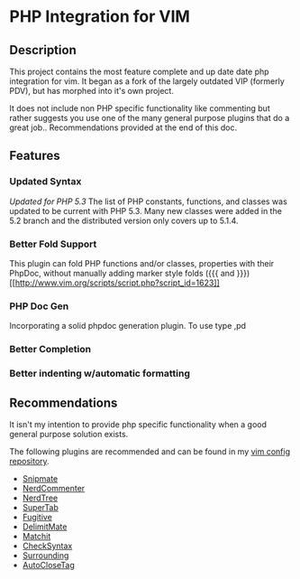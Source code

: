 # PHP Integration for VIM

## Description 

This project contains the most feature complete and up date date php integration for vim. 
It began as a fork of the largely outdated VIP (formerly PDV), but has morphed into it's own project. 

It does not include non PHP specific functionality like commenting but rather suggests you use one of the many general purpose plugins that do a great job.. Recommendations provided at the end of this doc.

## Features

### Updated Syntax
_Updated for PHP 5.3_
The list of PHP constants, functions, and classes was updated to be current with PHP 5.3.
Many new classes were added in the 5.2 branch and the distributed version only covers up
to 5.1.4. 

### Better Fold Support
This plugin can fold PHP functions and/or classes, properties with their PhpDoc, 
without manually adding marker style folds ({{{ and }}})
[[http://www.vim.org/scripts/script.php?script_id=1623]]

### PHP Doc Gen
Incorporating a solid phpdoc generation plugin. To use type ,pd

### Better Completion

### Better indenting w/automatic formatting



## Recommendations
It isn't my intention to provide php specific functionality when a good general purpose solution exists.

The following plugins are recommended and can be found in my [vim config repository](git@github.com:spf13/spf13-vim.git).

 * [Snipmate](http://github.com/msanders/snipmate.vim)
 * [NerdCommenter](http://github.com/scrooloose/nerdcommenter.git)
 * [NerdTree](http://github.com/scrooloose/nerdtree)
 * [SuperTab](http://www.vim.org/scripts/script.php?script_id=1643)
 * [Fugitive](http://github.com/tpope/vim-fugitive.git)
 * [DelimitMate](http://github.com/Raimondi/delimitMate)
 * [Matchit](http://www.vim.org/scripts/script.php?script_id=39)
 * [CheckSyntax](http://www.vim.org/scripts/script.php?script_id=1431)
 * [Surrounding](http://github.com/msanders/vim-files/blob/master/plugin/surrounding.vim)
 * [AutoCloseTag](http://www.vim.org/scripts/script.php?script_id=2591)

